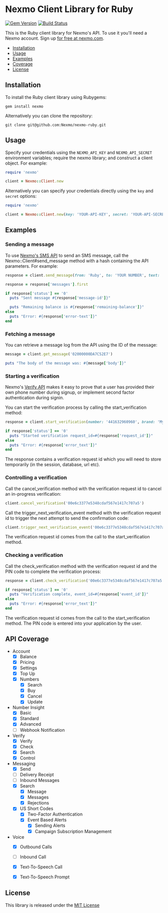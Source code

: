 Nexmo Client Library for Ruby
=============================

[![Gem Version](https://badge.fury.io/rb/nexmo.svg)](https://badge.fury.io/rb/nexmo) [![Build Status](https://api.travis-ci.org/Nexmo/nexmo-ruby.svg?branch=master)](https://travis-ci.org/Nexmo/nexmo-ruby)

This is the Ruby client library for Nexmo's API. To use it you'll
need a Nexmo account. Sign up [for free at nexmo.com][signup].

* [Installation](#installation)
* [Usage](#usage)
* [Examples](#examples)
* [Coverage](#api-coverage)
* [License](#license)


Installation
------------

To install the Ruby client library using Rubygems:

    gem install nexmo

Alternatively you can clone the repository:

    git clone git@github.com:Nexmo/nexmo-ruby.git


Usage
-----

Specify your credentials using the `NEXMO_API_KEY` and `NEXMO_API_SECRET`
environment variables; require the nexmo library; and construct a client object.
For example:

```ruby
require 'nexmo'

client = Nexmo::Client.new
```

Alternatively you can specify your credentials directly using the `key`
and `secret` options:

```ruby
require 'nexmo'

client = Nexmo::Client.new(key: 'YOUR-API-KEY', secret: 'YOUR-API-SECRET')
```


Examples
--------

### Sending a message

To use [Nexmo's SMS API][doc_sms] to send an SMS message, call the Nexmo::Client#send_message
method with a hash containing the API parameters. For example:

```ruby
response = client.send_message(from: 'Ruby', to: 'YOUR NUMBER', text: 'Hello world')

response = response['messages'].first

if response['status'] == '0'
  puts "Sent message #{response['message-id']}"

  puts "Remaining balance is #{response['remaining-balance']}"
else
  puts "Error: #{response['error-text']}"
end
```

### Fetching a message

You can retrieve a message log from the API using the ID of the message:

```ruby
message = client.get_message('02000000DA7C52E7')

puts "The body of the message was: #{message['body']}"
```

### Starting a verification

Nexmo's [Verify API][doc_verify] makes it easy to prove that a user has provided their
own phone number during signup, or implement second factor authentication during signin.

You can start the verification process by calling the start_verification method:

```ruby
response = client.start_verification(number: '441632960960', brand: 'MyApp')

if response['status'] == '0'
  puts "Started verification request_id=#{response['request_id']}"
else
  puts "Error: #{response['error_text']}"
end
```

The response contains a verification request id which you will need to
store temporarily (in the session, database, url etc).

### Controlling a verification

Call the cancel_verification method with the verification request id
to cancel an in-progress verification:

```ruby
client.cancel_verification('00e6c3377e5348cdaf567e1417c707a5')
```

Call the trigger_next_verification_event method with the verification
request id to trigger the next attempt to send the confirmation code:

```ruby
client.trigger_next_verification_event('00e6c3377e5348cdaf567e1417c707a5')
```

The verification request id comes from the call to the start_verification method.

### Checking a verification

Call the check_verification method with the verification request id and the
PIN code to complete the verification process:

```ruby
response = client.check_verification('00e6c3377e5348cdaf567e1417c707a5', code: '1234')

if response['status'] == '0'
  puts "Verification complete, event_id=#{response['event_id']}"
else
  puts "Error: #{response['error_text']}"
end
```

The verification request id comes from the call to the start_verification method.
The PIN code is entered into your application by the user.


API Coverage
------------

* Account
    * [X] Balance
    * [X] Pricing
    * [X] Settings
    * [X] Top Up
    * [X] Numbers
        * [X] Search
        * [X] Buy
        * [X] Cancel
        * [X] Update
* Number Insight
    * [X] Basic
    * [X] Standard
    * [X] Advanced
    * [ ] Webhook Notification
* Verify
    * [X] Verify
    * [X] Check
    * [X] Search
    * [X] Control
* Messaging 
    * [X] Send
    * [ ] Delivery Receipt
    * [ ] Inbound Messages
    * [X] Search
        * [X] Message
        * [X] Messages
        * [X] Rejections
    * [X] US Short Codes
        * [X] Two-Factor Authentication
        * [X] Event Based Alerts
            * [X] Sending Alerts
            * [X] Campaign Subscription Management
* Voice
    * [X] Outbound Calls
    * [ ] Inbound Call
    * [X] Text-To-Speech Call
    * [X] Text-To-Speech Prompt


License
-------

This library is released under the [MIT License][license]

[signup]: https://dashboard.nexmo.com/sign-up?utm_source=DEV_REL&utm_medium=github&utm_campaign=ruby-client-library
[doc_sms]: https://docs.nexmo.com/messaging/sms-api?utm_source=DEV_REL&utm_medium=github&utm_campaign=ruby-client-library
[doc_verify]: https://docs.nexmo.com/verify/api-reference?utm_source=DEV_REL&utm_medium=github&utm_campaign=ruby-client-library
[license]: LICENSE.txt
